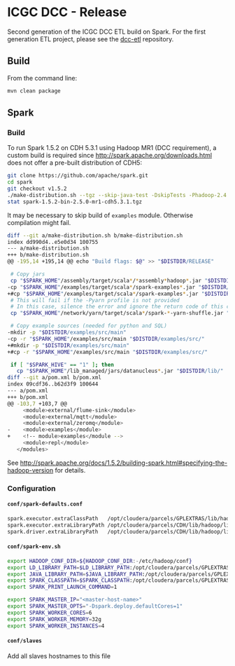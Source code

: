 ICGC DCC - Release
===

Second generation of the ICGC DCC ETL build on Spark. For the first generation ETL project, please see the [dcc-etl](https://github.com/icgc-dcc/dcc-etl) repository.

Build
---

From the command line:

```bash
mvn clean package
```
	
Spark
---

### Build

To run Spark 1.5.2 on CDH 5.3.1 using Hadoop MR1 (DCC requirement), a custom build is required since http://spark.apache.org/downloads.html does not offer a pre-built distribution of CDH5:

```bash
git clone https://github.com/apache/spark.git
cd spark
git checkout v1.5.2
./make-distribution.sh --tgz --skip-java-test -DskipTests -Phadoop-2.4 -Dhadoop.version=2.5.0-mr1-cdh5.3.1
stat spark-1.5.2-bin-2.5.0-mr1-cdh5.3.1.tgz
```

It may be necessary to skip build of `examples` module. Otherwise compilation might fail.

```bash
diff --git a/make-distribution.sh b/make-distribution.sh
index dd990d4..e5e0d34 100755
--- a/make-distribution.sh
+++ b/make-distribution.sh
@@ -195,14 +195,14 @@ echo "Build flags: $@" >> "$DISTDIR/RELEASE"

 # Copy jars
 cp "$SPARK_HOME"/assembly/target/scala*/*assembly*hadoop*.jar "$DISTDIR/lib/"
-cp "$SPARK_HOME"/examples/target/scala*/spark-examples*.jar "$DISTDIR/lib/"
+#cp "$SPARK_HOME"/examples/target/scala*/spark-examples*.jar "$DISTDIR/lib/"
 # This will fail if the -Pyarn profile is not provided
 # In this case, silence the error and ignore the return code of this command
 cp "$SPARK_HOME"/network/yarn/target/scala*/spark-*-yarn-shuffle.jar "$DISTDIR/lib/" &> /dev/null || :

 # Copy example sources (needed for python and SQL)
-mkdir -p "$DISTDIR/examples/src/main"
-cp -r "$SPARK_HOME"/examples/src/main "$DISTDIR/examples/src/"
+#mkdir -p "$DISTDIR/examples/src/main"
+#cp -r "$SPARK_HOME"/examples/src/main "$DISTDIR/examples/src/"

 if [ "$SPARK_HIVE" == "1" ]; then
   cp "$SPARK_HOME"/lib_managed/jars/datanucleus*.jar "$DISTDIR/lib/"
diff --git a/pom.xml b/pom.xml
index 09cdf36..b62d3f9 100644
--- a/pom.xml
+++ b/pom.xml
@@ -103,7 +103,7 @@
     <module>external/flume-sink</module>
     <module>external/mqtt</module>
     <module>external/zeromq</module>
-    <module>examples</module>
+    <!-- module>examples</module -->
     <module>repl</module>
   </modules>
```

See http://spark.apache.org/docs/1.5.2/building-spark.html#specifying-the-hadoop-version for details.


### Configuration

#### `conf/spark-defaults.conf`

```bash
spark.executor.extraClassPath   /opt/cloudera/parcels/GPLEXTRAS/lib/hadoop/lib/hadoop-lzo.jar
spark.executor.extraLibraryPath /opt/cloudera/parcels/CDH/lib/hadoop/lib/native:/opt/cloudera/parcels/GPLEXTRAS/lib/hadoop/lib/native
spark.driver.extraLibraryPath   /opt/cloudera/parcels/CDH/lib/hadoop/lib/native:/opt/cloudera/parcels/GPLEXTRAS/lib/hadoop/lib/native
```

#### `conf/spark-env.sh`

```bash
export HADOOP_CONF_DIR=${HADOOP_CONF_DIR:-/etc/hadoop/conf}
export LD_LIBRARY_PATH=$LD_LIBRARY_PATH:/opt/cloudera/parcels/GPLEXTRAS/lib/hadoop/lib/native:/opt/cloudera/parcels/CDH/lib/hadoop/lib/native
export JAVA_LIBRARY_PATH=$JAVA_LIBRARY_PATH:/opt/cloudera/parcels/GPLEXTRAS/lib/hadoop/lib/native:/opt/cloudera/parcels/CDH/lib/hadoop/lib/native
export SPARK_CLASSPATH=$SPARK_CLASSPATH:/opt/cloudera/parcels/GPLEXTRAS/lib/hadoop/lib/hadoop-lzo.jar
export SPARK_PRINT_LAUNCH_COMMAND=1

export SPARK_MASTER_IP="<master-host-name>"
export SPARK_MASTER_OPTS="-Dspark.deploy.defaultCores=1"
export SPARK_WORKER_CORES=6
export SPARK_WORKER_MEMORY=32g
export SPARK_WORKER_INSTANCES=4
```

#### `conf/slaves`

Add all slaves hostnames to this file
